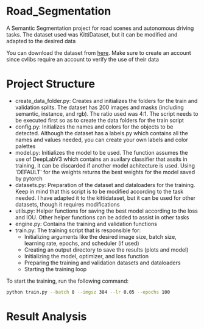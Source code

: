 # Road_Segmentation

A Semantic Segmentation project for road scenes and autonomous driving tasks. The dataset used was KittiDataset, but it can be modified and adapted to the desired data

You can download the dataset from [here](https://www.cvlibs.net/datasets/kitti/eval_semseg.php?benchmark=semantics2015). Make sure to create an account since cvlibs require an account to verify the use of their data

# Project Structure

- create_data_folder.py: Creates and initializes the folders for the train and validation splits. The dataset has 200 images and masks (including semantic, instance, and rgb). The ratio used was 4:1. The script needs to be executed first so as to create the data folders for the train script
- config.py: Initializes the names and colors for the objects to be detected. Although the dataset has a labels.py which contains all the names and values needed, you can create your own labels and color palettes
- model.py: Initializes the model to be used. The function assumes the use of DeepLabV3 which contains an auxilary classifier that assits in training, it can be discarded if another model achitecture is used. Using 'DEFAULT' for the weights returns the best weights for the model saved by pytorch
- datasets.py: Preparation of the dataset and dataloaders for the training. Keep in mind that this script is to be modified according to the task needed. I have adapted it to the kittidataset, but it can be used for other datasets, though it requires modifications
- utils.py: Helper functions for saving the best model according to the loss and IOU. Other helper functions can be added to assist in other tasks
- engine.py: Contains the training and validation functions
- train.py: The training script that is responsible for:
    - Initializing arguments like the desired image size, batch size, learning rate, epochs, and scheduler (if used)
    - Creating an output directory to save the results (plots and model)
    - Initializing the model, optimizer, and loss function
    - Preparing the training and validation datasets and dataloaders
    - Starting the training loop

To start the training, run the following command:
```bash
python train.py --batch 8 --imgsz 384 --lr 0.05 --epochs 100
```

# Result Analysis
